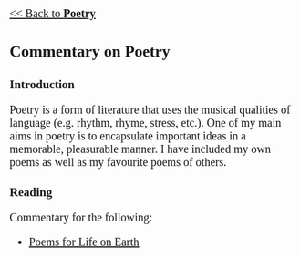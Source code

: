 <style>
    * {font-family: "Times New Roman"}
    p, ol, ul, td {font-size: 20px}
</style>

[<< Back to **Poetry**](https://pranigopu.github.io/art/poetry)

# Commentary on Poetry
## Introduction
Poetry is a form of literature that uses the musical qualities of language (e.g. rhythm, rhyme, stress, etc.). One of my main aims in poetry is to encapsulate important ideas in a memorable, pleasurable manner. I have included my own poems as well as my favourite poems of others.

## Reading
Commentary for the following:

- [Poems for Life on Earth](https://pranigopu.github.io/art/poetry/commentary/poems-for-life-on-earth.html)
